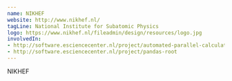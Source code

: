 ```yaml
---
name: NIKHEF
website: http://www.nikhef.nl/
tagLine: National Institute for Subatomic Physics
logo: https://www.nikhef.nl/fileadmin/design/resources/logo.jpg
involvedIn:
- http://software.esciencecenter.nl/project/automated-parallel-calculation-of-collaborative-statistical-models
- http://software.esciencecenter.nl/project/pandas-root
---
```

NIKHEF
